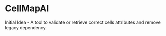 # CellMapAI

Initial Idea - A tool to validate or retrieve correct cells attributes and remove legacy dependency.
